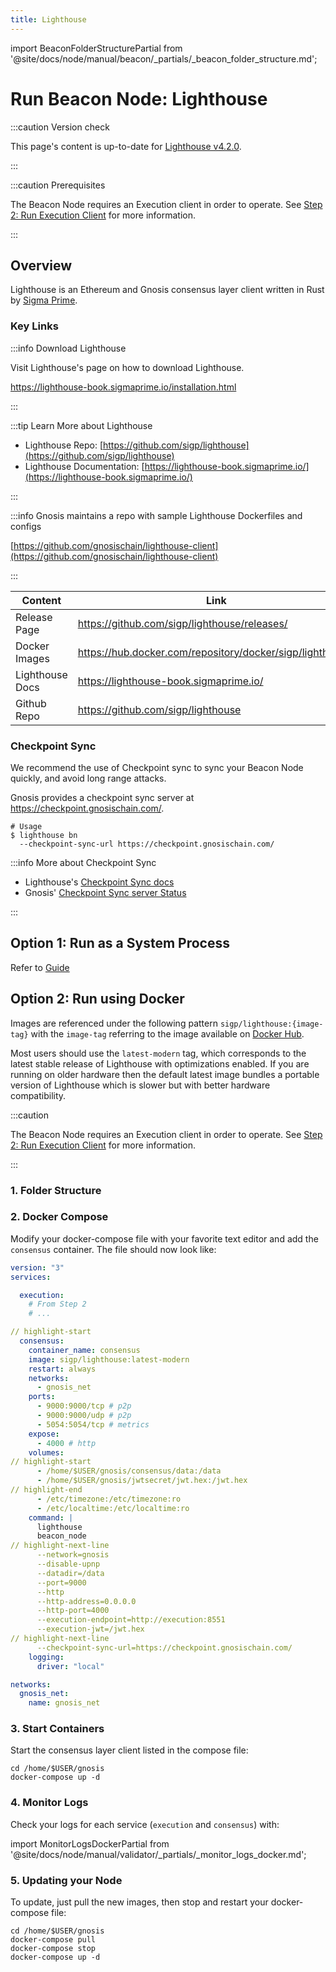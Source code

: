 ```yaml
---
title: Lighthouse
---
```


import BeaconFolderStructurePartial from '@site/docs/node/manual/beacon/\_partials/\_beacon_folder_structure.md';

# Run Beacon Node: Lighthouse

:::caution Version check

This page's content is up-to-date for [Lighthouse v4.2.0](https://github.com/sigp/lighthouse/releases/tag/v4.2.0).

:::

:::caution Prerequisites

The Beacon Node requires an Execution client in order to operate. See [Step 2: Run Execution Client](../execution/) for more information.

:::

## Overview

Lighthouse is an Ethereum and Gnosis consensus layer client written in Rust by [Sigma Prime](https://lighthouse.sigmaprime.io/).

### Key Links

:::info Download Lighthouse

Visit Lighthouse's page on how to download Lighthouse.

https://lighthouse-book.sigmaprime.io/installation.html

:::

:::tip Learn More about Lighthouse

- Lighthouse Repo: [https://github.com/sigp/lighthouse](https://github.com/sigp/lighthouse)
- Lighthouse Documentation: [https://lighthouse-book.sigmaprime.io/](https://lighthouse-book.sigmaprime.io/)

:::

:::info
Gnosis maintains a repo with sample Lighthouse Dockerfiles and configs

[https://github.com/gnosischain/lighthouse-client](https://github.com/gnosischain/lighthouse-client)

:::

| Content         | Link                                                      |
| --------------- | --------------------------------------------------------- |
| Release Page    | https://github.com/sigp/lighthouse/releases/              |
| Docker Images   | https://hub.docker.com/repository/docker/sigp/lighthouse/ |
| Lighthouse Docs | https://lighthouse-book.sigmaprime.io/                    |
| Github Repo     | https://github.com/sigp/lighthouse                        |

### Checkpoint Sync

We recommend the use of Checkpoint sync to sync your Beacon Node quickly, and avoid long range attacks.

Gnosis provides a checkpoint sync server at https://checkpoint.gnosischain.com/.

```shell
# Usage
$ lighthouse bn
  --checkpoint-sync-url https://checkpoint.gnosischain.com/
```

:::info More about Checkpoint Sync

- Lighthouse's [Checkpoint Sync docs](https://lighthouse-book.sigmaprime.io/checkpoint-sync.html)
- Gnosis' [Checkpoint Sync server Status](https://checkpoint.gnosischain.com/)

:::

## Option 1: Run as a System Process

Refer to [Guide](../README.md#step-3-run-a-beacon-node)

## Option 2: Run using Docker

Images are referenced under the following pattern `sigp/lighthouse:{image-tag}` with the `image-tag` referring to the image available on [Docker Hub](https://hub.docker.com/r/sigp/lighthouse/tags).

Most users should use the `latest-modern` tag, which corresponds to the latest stable release of Lighthouse with optimizations enabled. If you are running on older hardware then the default latest image bundles a portable version of Lighthouse which is slower but with better hardware compatibility.

:::caution

The Beacon Node requires an Execution client in order to operate. See [Step 2: Run Execution Client](../execution/) for more information.

:::

### 1. Folder Structure

<BeaconFolderStructurePartial />

### 2. Docker Compose

Modify your docker-compose file with your favorite text editor and add the `consensus` container. The file should now look like:

```yaml title="/home/$USER/gnosis/docker-compose.yml" showLineNumbers
version: "3"
services:

  execution:
    # From Step 2
    # ...

// highlight-start
  consensus:
    container_name: consensus
    image: sigp/lighthouse:latest-modern
    restart: always
    networks:
      - gnosis_net
    ports:
      - 9000:9000/tcp # p2p
      - 9000:9000/udp # p2p
      - 5054:5054/tcp # metrics
    expose:
      - 4000 # http
    volumes:
// highlight-start
      - /home/$USER/gnosis/consensus/data:/data
      - /home/$USER/gnosis/jwtsecret/jwt.hex:/jwt.hex
// highlight-end
      - /etc/timezone:/etc/timezone:ro
      - /etc/localtime:/etc/localtime:ro
    command: |
      lighthouse
      beacon_node
// highlight-next-line
      --network=gnosis
      --disable-upnp
      --datadir=/data
      --port=9000
      --http
      --http-address=0.0.0.0
      --http-port=4000
      --execution-endpoint=http://execution:8551
      --execution-jwt=/jwt.hex
// highlight-next-line
      --checkpoint-sync-url=https://checkpoint.gnosischain.com/
    logging:
      driver: "local"

networks:
  gnosis_net:
    name: gnosis_net
```

### 3. Start Containers

Start the consensus layer client listed in the compose file:

```shell
cd /home/$USER/gnosis
docker-compose up -d
```

### 4. Monitor Logs

Check your logs for each service (`execution` and `consensus`) with:

import MonitorLogsDockerPartial from '@site/docs/node/manual/validator/\_partials/\_monitor_logs_docker.md';

<MonitorLogsDockerPartial />

### 5. Updating your Node

To update, just pull the new images, then stop and restart your docker-compose file:

```shell
cd /home/$USER/gnosis
docker-compose pull
docker-compose stop
docker-compose up -d
```
